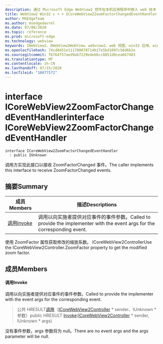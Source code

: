 ```yaml
---
description: 通过 Microsoft Edge WebView2 控件在本机应用程序中嵌入 web 技术（HTML、CSS 和 JavaScript）
title: WebView2 Win32 c + + ICoreWebView2ZoomFactorChangedEventHandler
author: MSEdgeTeam
ms.author: msedgedevrel
ms.date: 07/08/2020
ms.topic: reference
ms.prod: microsoft-edge
ms.technology: webview
keywords: IWebView2、IWebView2WebView、webview2、web 视图、win32 应用、win32、edge、ICoreWebView2、ICoreWebView2Controller、浏览器控件、边缘 html、ICoreWebView2ZoomFactorChangedEventHandler
ms.openlocfilehash: 74cd0451e111780078714b17e5bd1097c56d6b2e
ms.sourcegitcommit: f6764f57aed9ab7229e4eb6cc8851d0cea667403
ms.translationtype: MT
ms.contentlocale: zh-CN
ms.lasthandoff: 07/15/2020
ms.locfileid: "10877572"
---
```

# <span data-ttu-id="56946-104">interface ICoreWebView2ZoomFactorChangedEventHandler</span><span class="sxs-lookup"><span data-stu-id="56946-104">interface ICoreWebView2ZoomFactorChangedEventHandler</span></span> 

```
interface ICoreWebView2ZoomFactorChangedEventHandler
  : public IUnknown
```

<span data-ttu-id="56946-105">调用方实现此接口以接收 ZoomFactorChanged 事件。</span><span class="sxs-lookup"><span data-stu-id="56946-105">The caller implements this interface to receive ZoomFactorChanged events.</span></span>

## <span data-ttu-id="56946-106">摘要</span><span class="sxs-lookup"><span data-stu-id="56946-106">Summary</span></span>

 <span data-ttu-id="56946-107">成员</span><span class="sxs-lookup"><span data-stu-id="56946-107">Members</span></span>                        | <span data-ttu-id="56946-108">描述</span><span class="sxs-lookup"><span data-stu-id="56946-108">Descriptions</span></span>
--------------------------------|---------------------------------------------
[<span data-ttu-id="56946-109">调用</span><span class="sxs-lookup"><span data-stu-id="56946-109">Invoke</span></span>](#invoke) | <span data-ttu-id="56946-110">调用以向实施者提供对应事件的事件参数。</span><span class="sxs-lookup"><span data-stu-id="56946-110">Called to provide the implementer with the event args for the corresponding event.</span></span>

<span data-ttu-id="56946-111">使用 ZoomFactor 属性获取修改的缩放系数。 ICoreWebView2Controller</span><span class="sxs-lookup"><span data-stu-id="56946-111">Use the ICoreWebView2Controller.ZoomFactor property to get the modified zoom factor.</span></span>

## <span data-ttu-id="56946-112">成员</span><span class="sxs-lookup"><span data-stu-id="56946-112">Members</span></span>

#### <span data-ttu-id="56946-113">调用</span><span class="sxs-lookup"><span data-stu-id="56946-113">Invoke</span></span> 

<span data-ttu-id="56946-114">调用以向实施者提供对应事件的事件参数。</span><span class="sxs-lookup"><span data-stu-id="56946-114">Called to provide the implementer with the event args for the corresponding event.</span></span>

> <span data-ttu-id="56946-115">公共 HRESULT[调用](#invoke)（[ICoreWebView2Controller](icorewebview2controller.md) \* sender、IUnknown \* 参数）</span><span class="sxs-lookup"><span data-stu-id="56946-115">public HRESULT [Invoke](#invoke)([ICoreWebView2Controller](icorewebview2controller.md) \* sender, IUnknown \* args)</span></span>

<span data-ttu-id="56946-116">没有事件参数，args 参数将为 null。</span><span class="sxs-lookup"><span data-stu-id="56946-116">There are no event args and the args parameter will be null.</span></span>

